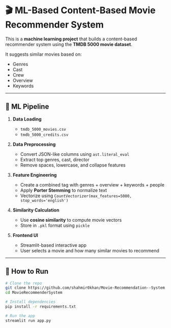 # 🎬 ML-Based Content-Based Movie Recommender System

This is a **machine learning project** that builds a content-based recommender system using the **TMDB 5000 movie dataset**.

It suggests similar movies based on:
- Genres
- Cast
- Crew
- Overview
- Keywords

---

## 🧠 ML Pipeline

1. **Data Loading**  
   - `tmdb_5000_movies.csv`  
   - `tmdb_5000_credits.csv`

2. **Data Preprocessing**  
   - Convert JSON-like columns using `ast.literal_eval`  
   - Extract top genres, cast, director  
   - Remove spaces, lowercase, and collapse features

3. **Feature Engineering**  
   - Create a combined tag with genres + overview + keywords + people  
   - Apply **Porter Stemming** to normalize text  
   - Vectorize using `CountVectorizer(max_features=5000, stop_words='english')`

4. **Similarity Calculation**  
   - Use **cosine similarity** to compute movie vectors  
   - Store in `.pkl` format using `pickle`

5. **Frontend UI**  
   - Streamlit-based interactive app  
   - User selects a movie and how many similar movies to recommend

---

## 🚀 How to Run

```bash
# Clone the repo
git clone https://github.com/shahmir0khan/Movie-Recommendation--System
cd MovieRecommenderSystem

# Install dependencies
pip install -r requirements.txt

# Run the app
streamlit run app.py
